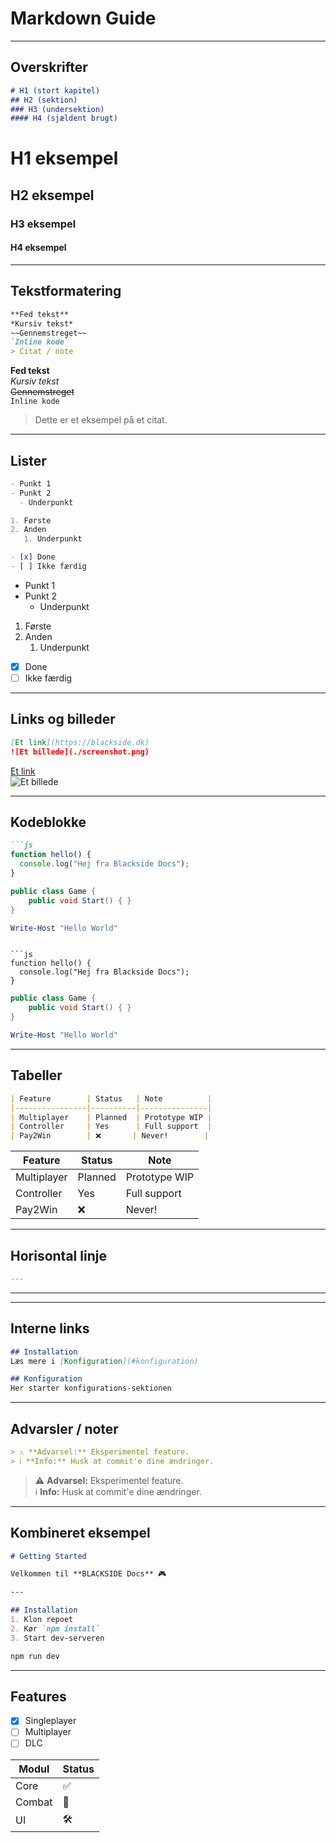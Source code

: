 # Markdown Guide

---

## Overskrifter
```md
# H1 (stort kapitel)
## H2 (sektion)
### H3 (undersektion)
#### H4 (sjældent brugt)
```

# H1 eksempel
## H2 eksempel
### H3 eksempel
#### H4 eksempel
---

## Tekstformatering
```md
**Fed tekst**
*Kursiv tekst*
~~Gennemstreget~~
`Inline kode`
> Citat / note
```

**Fed tekst**  
*Kursiv tekst*  
~~Gennemstreget~~  
`Inline kode`

> Dette er et eksempel på et citat.

---

## Lister
```md
- Punkt 1
- Punkt 2
  - Underpunkt

1. Første
2. Anden
   1. Underpunkt

- [x] Done
- [ ] Ikke færdig
```

- Punkt 1
- Punkt 2
  - Underpunkt

1. Første
2. Anden
   1. Underpunkt

- [x] Done
- [ ] Ikke færdig

---

## Links og billeder
```md
[Et link](https://blackside.dk)
![Et billede](./screenshot.png)
```

[Et link](https://blackside.dk)  
![Et billede](https://placekitten.com/300/150)

---

## Kodeblokke
```md
```js
function hello() {
  console.log("Hej fra Blackside Docs");
}
```

```csharp
public class Game {
    public void Start() { }
}
```

```powershell
Write-Host "Hello World"
```
```

```js
function hello() {
  console.log("Hej fra Blackside Docs");
}
```

```csharp
public class Game {
    public void Start() { }
}
```

```powershell
Write-Host "Hello World"
```

---

## Tabeller
```md
| Feature        | Status   | Note          |
|----------------|----------|---------------|
| Multiplayer    | Planned  | Prototype WIP |
| Controller     | Yes      | Full support  |
| Pay2Win        | ❌       | Never!        |
```

| Feature     | Status  | Note          |
|-------------|---------|---------------|
| Multiplayer | Planned | Prototype WIP |
| Controller  | Yes     | Full support  |
| Pay2Win     | ❌      | Never!        |

---

## Horisontal linje
```md
---
```

---

---

## Interne links
```md
## Installation
Læs mere i [Konfiguration](#konfiguration)

## Konfiguration
Her starter konfigurations-sektionen
```

---

## Advarsler / noter
```md
> ⚠️ **Advarsel:** Eksperimentel feature.
> ℹ️ **Info:** Husk at commit'e dine ændringer.
```

> ⚠️ **Advarsel:** Eksperimentel feature.  
> ℹ️ **Info:** Husk at commit'e dine ændringer.

---

## Kombineret eksempel
```md
# Getting Started

Velkommen til **BLACKSIDE Docs** 🎮

---

## Installation
1. Klon repoet
2. Kør `npm install`
3. Start dev-serveren
```
```bash
npm run dev
```

---

## Features
- [x] Singleplayer
- [ ] Multiplayer
- [ ] DLC

| Modul   | Status  |
|---------|---------|
| Core    | ✅      |
| Combat  | 🔄      |
| UI      | 🛠️      |